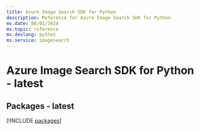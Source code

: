 ```yaml
---
title: Azure Image Search SDK for Python
description: Reference for Azure Image Search SDK for Python
ms.date: 08/01/2024
ms.topic: reference
ms.devlang: python
ms.service: imagesearch
---
```

# Azure Image Search SDK for Python - latest
## Packages - latest
[!INCLUDE [packages](image-search-index.md)]